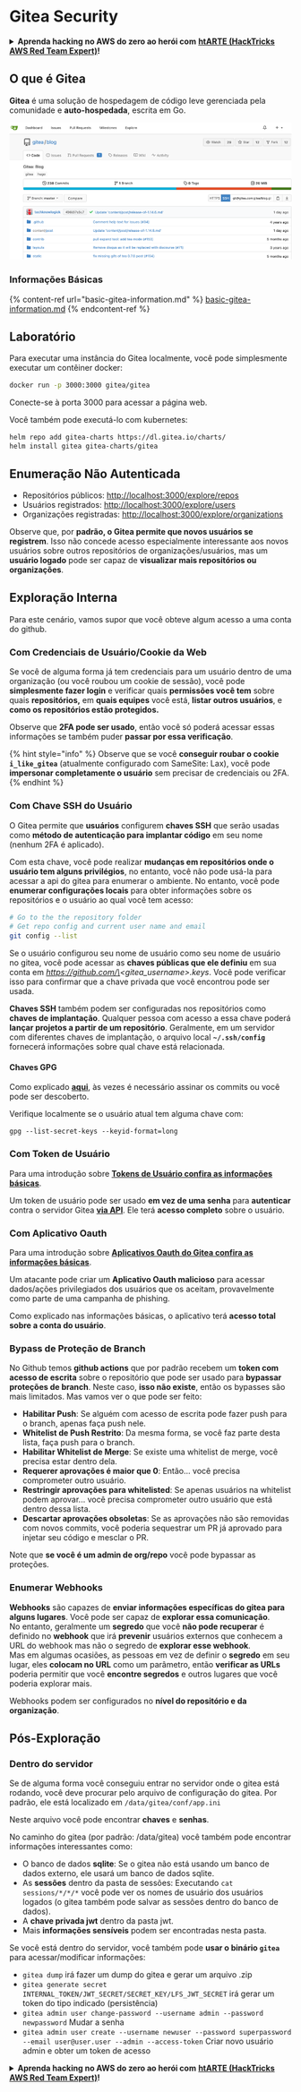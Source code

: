 # Gitea Security

<details>

<summary><strong>Aprenda hacking no AWS do zero ao herói com</strong> <a href="https://training.hacktricks.xyz/courses/arte"><strong>htARTE (HackTricks AWS Red Team Expert)</strong></a><strong>!</strong></summary>

Outras formas de apoiar o HackTricks:

* Se você quer ver sua **empresa anunciada no HackTricks** ou **baixar o HackTricks em PDF**, confira os [**PLANOS DE ASSINATURA**](https://github.com/sponsors/carlospolop)!
* Adquira o [**material oficial PEASS & HackTricks**](https://peass.creator-spring.com)
* Descubra [**A Família PEASS**](https://opensea.io/collection/the-peass-family), nossa coleção exclusiva de [**NFTs**](https://opensea.io/collection/the-peass-family)
* **Junte-se ao grupo** 💬 [**Discord**](https://discord.gg/hRep4RUj7f) ou ao [**grupo do telegram**](https://t.me/peass) ou **siga-me** no **Twitter** 🐦 [**@carlospolopm**](https://twitter.com/carlospolopm)**.**
* **Compartilhe suas técnicas de hacking enviando PRs para os repositórios github do** [**HackTricks**](https://github.com/carlospolop/hacktricks) e [**HackTricks Cloud**](https://github.com/carlospolop/hacktricks-cloud).

</details>

## O que é Gitea

**Gitea** é uma solução de hospedagem de código leve gerenciada pela comunidade e **auto-hospedada**, escrita em Go.

![](<../../.gitbook/assets/image (5) (1) (1) (1) (1) (1).png>)

### Informações Básicas

{% content-ref url="basic-gitea-information.md" %}
[basic-gitea-information.md](basic-gitea-information.md)
{% endcontent-ref %}

## Laboratório

Para executar uma instância do Gitea localmente, você pode simplesmente executar um contêiner docker:

```bash
docker run -p 3000:3000 gitea/gitea
```

Conecte-se à porta 3000 para acessar a página web.

Você também pode executá-lo com kubernetes:

```
helm repo add gitea-charts https://dl.gitea.io/charts/
helm install gitea gitea-charts/gitea
```

## Enumeração Não Autenticada

* Repositórios públicos: [http://localhost:3000/explore/repos](http://localhost:3000/explore/repos)
* Usuários registrados: [http://localhost:3000/explore/users](http://localhost:3000/explore/users)
* Organizações registradas: [http://localhost:3000/explore/organizations](http://localhost:3000/explore/organizations)

Observe que, por **padrão, o Gitea permite que novos usuários se registrem**. Isso não concede acesso especialmente interessante aos novos usuários sobre outros repositórios de organizações/usuários, mas um **usuário logado** pode ser capaz de **visualizar mais repositórios ou organizações**.

## Exploração Interna

Para este cenário, vamos supor que você obteve algum acesso a uma conta do github.

### Com Credenciais de Usuário/Cookie da Web

Se você de alguma forma já tem credenciais para um usuário dentro de uma organização (ou você roubou um cookie de sessão), você pode **simplesmente fazer login** e verificar quais **permissões você tem** sobre quais **repositórios,** em **quais equipes** você está, **listar outros usuários**, e **como os repositórios estão protegidos.**

Observe que **2FA pode ser usado**, então você só poderá acessar essas informações se também puder **passar por essa verificação**.

{% hint style="info" %}
Observe que se você **conseguir roubar o cookie `i_like_gitea`** (atualmente configurado com SameSite: Lax), você pode **impersonar completamente o usuário** sem precisar de credenciais ou 2FA.
{% endhint %}

### Com Chave SSH do Usuário

O Gitea permite que **usuários** configurem **chaves SSH** que serão usadas como **método de autenticação para implantar código** em seu nome (nenhum 2FA é aplicado).

Com esta chave, você pode realizar **mudanças em repositórios onde o usuário tem alguns privilégios**, no entanto, você não pode usá-la para acessar a api do gitea para enumerar o ambiente. No entanto, você pode **enumerar configurações locais** para obter informações sobre os repositórios e o usuário ao qual você tem acesso:

```bash
# Go to the the repository folder
# Get repo config and current user name and email
git config --list
```

Se o usuário configurou seu nome de usuário como seu nome de usuário no gitea, você pode acessar as **chaves públicas que ele definiu** em sua conta em _https://github.com/\<gitea\_username>.keys_. Você pode verificar isso para confirmar que a chave privada que você encontrou pode ser usada.

**Chaves SSH** também podem ser configuradas nos repositórios como **chaves de implantação**. Qualquer pessoa com acesso a essa chave poderá **lançar projetos a partir de um repositório**. Geralmente, em um servidor com diferentes chaves de implantação, o arquivo local **`~/.ssh/config`** fornecerá informações sobre qual chave está relacionada.

#### Chaves GPG

Como explicado [**aqui**](https://github.com/carlospolop/hacktricks-cloud/blob/pt/pentesting-ci-cd/gitea-security/broken-reference/README.md), às vezes é necessário assinar os commits ou você pode ser descoberto.

Verifique localmente se o usuário atual tem alguma chave com:

```shell
gpg --list-secret-keys --keyid-format=long
```

### Com Token de Usuário

Para uma introdução sobre [**Tokens de Usuário confira as informações básicas**](basic-gitea-information.md#personal-access-tokens).

Um token de usuário pode ser usado **em vez de uma senha** para **autenticar** contra o servidor Gitea [**via API**](https://try.gitea.io/api/swagger#/). Ele terá **acesso completo** sobre o usuário.

### Com Aplicativo Oauth

Para uma introdução sobre [**Aplicativos Oauth do Gitea confira as informações básicas**](./#with-oauth-application).

Um atacante pode criar um **Aplicativo Oauth malicioso** para acessar dados/ações privilegiados dos usuários que os aceitam, provavelmente como parte de uma campanha de phishing.

Como explicado nas informações básicas, o aplicativo terá **acesso total sobre a conta do usuário**.

### Bypass de Proteção de Branch

No Github temos **github actions** que por padrão recebem um **token com acesso de escrita** sobre o repositório que pode ser usado para **bypassar proteções de branch**. Neste caso, **isso não existe**, então os bypasses são mais limitados. Mas vamos ver o que pode ser feito:

* **Habilitar Push**: Se alguém com acesso de escrita pode fazer push para o branch, apenas faça push nele.
* **Whitelist de Push Restrito**: Da mesma forma, se você faz parte desta lista, faça push para o branch.
* **Habilitar Whitelist de Merge**: Se existe uma whitelist de merge, você precisa estar dentro dela.
* **Requerer aprovações é maior que 0**: Então... você precisa comprometer outro usuário.
* **Restringir aprovações para whitelisted**: Se apenas usuários na whitelist podem aprovar... você precisa comprometer outro usuário que está dentro dessa lista.
* **Descartar aprovações obsoletas**: Se as aprovações não são removidas com novos commits, você poderia sequestrar um PR já aprovado para injetar seu código e mesclar o PR.

Note que **se você é um admin de org/repo** você pode bypassar as proteções.

### Enumerar Webhooks

**Webhooks** são capazes de **enviar informações específicas do gitea para alguns lugares**. Você pode ser capaz de **explorar essa comunicação**.\
No entanto, geralmente um **segredo** que você **não pode recuperar** é definido no **webhook** que irá **prevenir** usuários externos que conhecem a URL do webhook mas não o segredo de **explorar esse webhook**.\
Mas em algumas ocasiões, as pessoas em vez de definir o **segredo** em seu lugar, eles **colocam no URL** como um parâmetro, então **verificar as URLs** poderia permitir que você **encontre segredos** e outros lugares que você poderia explorar mais.

Webhooks podem ser configurados no **nível do repositório e da organização**.

## Pós-Exploração

### Dentro do servidor

Se de alguma forma você conseguiu entrar no servidor onde o gitea está rodando, você deve procurar pelo arquivo de configuração do gitea. Por padrão, ele está localizado em `/data/gitea/conf/app.ini`

Neste arquivo você pode encontrar **chaves** e **senhas**.

No caminho do gitea (por padrão: /data/gitea) você também pode encontrar informações interessantes como:

* O banco de dados **sqlite**: Se o gitea não está usando um banco de dados externo, ele usará um banco de dados sqlite.
* As **sessões** dentro da pasta de sessões: Executando `cat sessions/*/*/*` você pode ver os nomes de usuário dos usuários logados (o gitea também pode salvar as sessões dentro do banco de dados).
* A **chave privada jwt** dentro da pasta jwt.
* Mais **informações sensíveis** podem ser encontradas nesta pasta.

Se você está dentro do servidor, você também pode **usar o binário `gitea`** para acessar/modificar informações:

* `gitea dump` irá fazer um dump do gitea e gerar um arquivo .zip
* `gitea generate secret INTERNAL_TOKEN/JWT_SECRET/SECRET_KEY/LFS_JWT_SECRET` irá gerar um token do tipo indicado (persistência)
* `gitea admin user change-password --username admin --password newpassword` Mudar a senha
* `gitea admin user create --username newuser --password superpassword --email user@user.user --admin --access-token` Criar novo usuário admin e obter um token de acesso

<details>

<summary><strong>Aprenda hacking no AWS do zero ao herói com</strong> <a href="https://training.hacktricks.xyz/courses/arte"><strong>htARTE (HackTricks AWS Red Team Expert)</strong></a><strong>!</strong></summary>

Outras formas de apoiar o HackTricks:

* Se você quer ver sua **empresa anunciada no HackTricks** ou **baixar o HackTricks em PDF** Confira os [**PLANOS DE ASSINATURA**](https://github.com/sponsors/carlospolop)!
* Obtenha o [**merchandising oficial do PEASS & HackTricks**](https://peass.creator-spring.com)
* Descubra [**A Família PEASS**](https://opensea.io/collection/the-peass-family), nossa coleção de [**NFTs**](https://opensea.io/collection/the-peass-family) exclusivos
* **Junte-se ao** 💬 [**grupo do Discord**](https://discord.gg/hRep4RUj7f) ou ao [**grupo do telegram**](https://t.me/peass) ou **siga**-me no **Twitter** 🐦 [**@carlospolopm**](https://twitter.com/carlospolopm)**.**
* **Compartilhe suas dicas de hacking enviando PRs para os repositórios** [**HackTricks**](https://github.com/carlospolop/hacktricks) e [**HackTricks Cloud**](https://github.com/carlospolop/hacktricks-cloud) no github.

</details>
